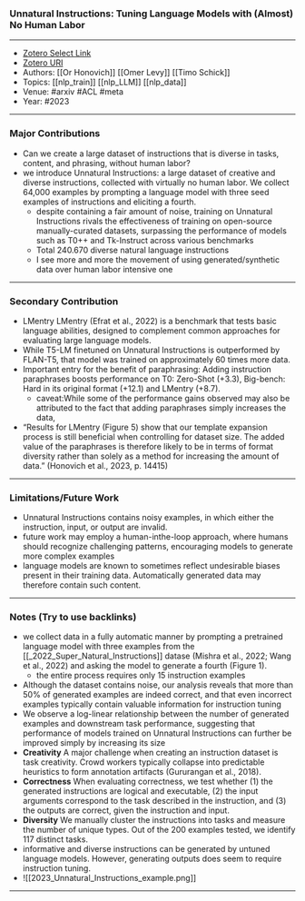 ### Unnatural Instructions: Tuning Language Models with (Almost) No Human Labor
---
- [Zotero Select Link](zotero://select/groups/2480461/items/BTYZIXYI)
- [Zotero URI](https://www.zotero.org/groups/2480461/items/BTYZIXYI)
- Authors: [[Or Honovich]] [[Omer Levy]] [[Timo Schick]] 
- Topics: [[nlp_train]] [[nlp_LLM]] [[nlp_data]]
- Venue: #arxiv #ACL #meta 
- Year: #2023

---
### Major Contributions
- Can we create a large dataset of instructions that is diverse in tasks, content, and phrasing, without human labor?
- we introduce Unnatural Instructions: a large dataset of creative and diverse instructions, collected with virtually no human labor. We collect 64,000 examples by prompting a language model with three seed examples of instructions and eliciting a fourth.
	- despite containing a fair amount of noise, training on Unnatural Instructions rivals the effectiveness of training on open-source manually-curated datasets, surpassing the performance of models such as T0++ and Tk-Instruct across various benchmarks
	- Total 240.670 diverse natural language instructions
	- I see more and more the movement of using generated/synthetic data over human labor intensive one
---
### Secondary Contribution
- LMentry LMentry (Efrat et al., 2022) is a benchmark that tests basic language abilities, designed to complement common approaches for evaluating large language models.
- While T5-LM finetuned on Unnatural Instructions is outperformed by FLAN-T5, that model was trained on approximately 60 times more data.
- Important entry for the benefit of paraphrasing: Adding instruction paraphrases boosts performance on T0: Zero-Shot (+3.3), Big-bench: Hard in its original format (+12.1) and LMentry (+8.7).
	- caveat:While some of the performance gains observed may also be attributed to the fact that adding paraphrases simply increases the data,
- “Results for LMentry (Figure 5) show that our template expansion process is still beneficial when controlling for dataset size. The added value of the paraphrases is therefore likely to be in terms of format diversity rather than solely as a method for increasing the amount of data.” (Honovich et al., 2023, p. 14415)
---
### Limitations/Future Work
- Unnatural Instructions contains noisy examples, in which either the instruction, input, or output are invalid.
- future work may employ a human-inthe-loop approach, where humans should recognize challenging patterns, encouraging models to generate more complex examples
- language models are known to sometimes reflect undesirable biases present in their training data. Automatically generated data may therefore contain such content.
---
### Notes (Try to use backlinks)
- we collect data in a fully automatic manner by prompting a pretrained language model with three examples from the [[_2022_Super_Natural_Instructions]] datase (Mishra et al., 2022; Wang et al., 2022) and asking the model to generate a fourth (Figure 1).
	- the entire process requires only 15 instruction examples
- Although the dataset contains noise, our analysis reveals that more than 50% of generated examples are indeed correct, and that even incorrect examples typically contain valuable information for instruction tuning
- We observe a log-linear relationship between the number of generated examples and downstream task performance, suggesting that performance of models trained on Unnatural Instructions can further be improved simply by increasing its size
- **Creativity** A major challenge when creating an instruction dataset is task creativity. Crowd workers typically collapse into predictable heuristics to form annotation artifacts (Gururangan et al., 2018).
- **Correctness** When evaluating correctness, we test whether (1) the generated instructions are logical and executable, (2) the input arguments correspond to the task described in the instruction, and (3) the outputs are correct, given the instruction and input.
- **Diversity** We manually cluster the instructions into tasks and measure the number of unique types. Out of the 200 examples tested, we identify 117 distinct tasks.
- informative and diverse instructions can be generated by untuned language models. However, generating outputs does seem to require instruction tuning.
- ![[2023_Unnatural_Instructions_example.png]]
---
